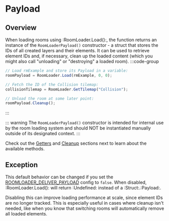 # Payload

## Overview

When loading rooms using :RoomLoader.Load():, the function returns an instance of the `RoomLoaderPayload()` constructor - a struct that stores the IDs of all created layers and their elements. It can be used to retrieve element IDs and, if necessary, clean up the loaded content (which you might also call "unloading" or "destroying" a loaded room).
:::code-group
```js [Example]
// Load rmExample and store its Payload in a variable:
roomPayload = RoomLoader.Load(rmExample, 0, 0);

// Fetch the ID of the Collision tilemap:
collisionTilemap = RoomLoader.GetTilemap("Collision");

// Unload the room at some later point:
roomPayload.Cleanup();
```
:::

::: warning
The `RoomLoaderPayload()` constructor is intended for internal use by the room loading system and should NOT be instantiated manually outside of its designated context.
:::

Check out the [Getters](/pages/api/payload/getters) and [Cleanup](/pages/api/payload/cleanup) sections next to learn about the available methods.

## Exception

This default behavior can be changed if you set the [ROOMLOADER_DELIVER_PAYLOAD](/pages/api/config/#roomloader-use-return-data) config to `false`. When disabled, :RoomLoader.Load(): will return :Undefined: instead of a :Struct:.:Payload:.

Disabling this can improve loading performance at scale, since element IDs are no longer tracked. This is especially useful in cases where cleanup isn't needed, like when you know that switching rooms will automatically remove all loaded elements.
